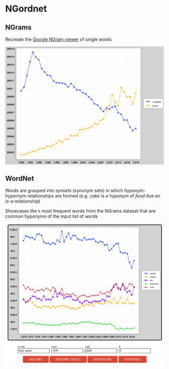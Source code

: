 # NGordnet


## NGrams

Recreate the [Google NGram viewer](https://books.google.com/ngrams) of single words

![](https://github.com/Pipluppp/ngordnet/blob/main/ngordnet-ngram.png)


## WordNet

Words are grouped into *synsets* (synonym sets) in which hyponym-hypernym relationships are formed (e.g. *cake* is a hyponym of *food* due an *is-a* relationship)

Showcases the `k` most frequent words from the NGrams dataset that are common hyponyms of the input list of words

![](https://github.com/Pipluppp/ngordnet/blob/main/ngordnet-wordnet-hypohist.png)
